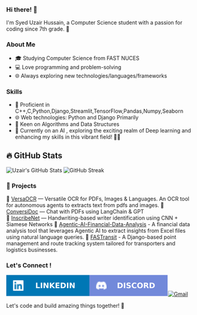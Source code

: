 

### Hi there! 👋

I'm Syed Uzair Hussain, a Computer Science student with a passion for coding since 7th grade. 🚀

### About Me

- 🎓 Studying Computer Science from FAST NUCES
- 💻 Love programming and problem-solving
- 🌐 Always exploring new technologies/languages/frameworks

### Skills

- 🔧 Proficient in C++,C,Python,Django,Streamlit,TensorFlow,Pandas,Numpy,Seaborn
- 🌐 Web technologies: Python and Django Primarily
- 🚀 Keen on Algorithms and Data Structures
- 🚀 Currently on an AI , exploring the exciting realm of Deep learning and enhancing my skills in this vibrant field! 📱✨

## 🔥 GitHub Stats

![Uzair's GitHub Stats](https://github-readme-stats.vercel.app/api?username=sy-eduzair&show_icons=true&theme=tokyonight)
![GitHub Streak](https://github-readme-streak-stats.herokuapp.com?user=sy-eduzair&theme=tokyonight&hide_border=true)

### 🧠 Projects

🔹 [VersaOCR](https://github.com/Sy-edUzair/VersaOCR) — Versatile OCR for PDFs, Images & Languages. An OCR tool for autonomous agents to extracts text from pdfs and images.
🔹 [ConversiDoc](https://github.com/Sy-edUzair/ConversiDoc---Chat-with-PDF) — Chat with PDFs using LangChain & GPT  
🔹 [InscribeNet](https://github.com/Sy-edUzair/Handwriting-recognizer-using-ResNet50) — Handwriting-based writer identification using CNN + Siamese Networks
🔹 [Agentic-AI-Financial-Data-Analysis](https://github.com/Sy-edUzair/Agentic-AI-Financial-Data-Analysis) - A financial data analysis tool that leverages Agentic AI to extract insights from Excel files using natural language queries.
🔹 [FASTransit](https://github.com/Sy-edUzair/FASTransit) - A Django-based point management and route tracking system tailored for transporters and logistics businesses.


### Let's Connect !
[![LinkedIn](linkedin.svg)](https://www.linkedin.com/in/syed-uzair-hussain/)[![Discord](discord.svg)](https://discordapp.com/users/1065645882147610735)[![Gmail](https://img.shields.io/badge/Gmail-D14836?style=for-the-badge&logo=gmail&logoColor=white)](mailto:usyed249@gmail.com)


Let's code and build amazing things together! 🌟



